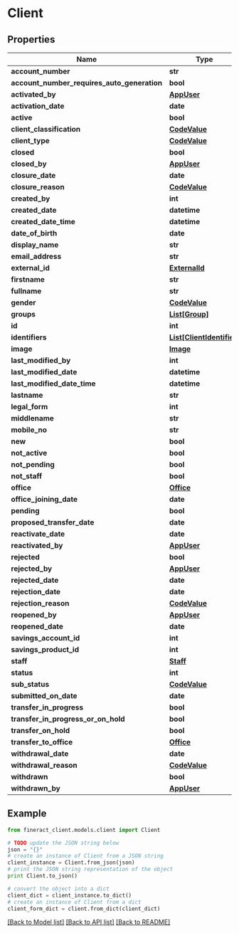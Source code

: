 # Client


## Properties

Name | Type | Description | Notes
------------ | ------------- | ------------- | -------------
**account_number** | **str** |  | [optional] 
**account_number_requires_auto_generation** | **bool** |  | [optional] 
**activated_by** | [**AppUser**](AppUser.md) |  | [optional] 
**activation_date** | **date** |  | [optional] 
**active** | **bool** |  | [optional] 
**client_classification** | [**CodeValue**](CodeValue.md) |  | [optional] 
**client_type** | [**CodeValue**](CodeValue.md) |  | [optional] 
**closed** | **bool** |  | [optional] 
**closed_by** | [**AppUser**](AppUser.md) |  | [optional] 
**closure_date** | **date** |  | [optional] 
**closure_reason** | [**CodeValue**](CodeValue.md) |  | [optional] 
**created_by** | **int** |  | 
**created_date** | **datetime** |  | 
**created_date_time** | **datetime** |  | 
**date_of_birth** | **date** |  | [optional] 
**display_name** | **str** |  | [optional] 
**email_address** | **str** |  | [optional] 
**external_id** | [**ExternalId**](ExternalId.md) |  | [optional] 
**firstname** | **str** |  | [optional] 
**fullname** | **str** |  | [optional] 
**gender** | [**CodeValue**](CodeValue.md) |  | [optional] 
**groups** | [**List[Group]**](Group.md) |  | [optional] 
**id** | **int** |  | [optional] 
**identifiers** | [**List[ClientIdentifier]**](ClientIdentifier.md) |  | [optional] 
**image** | [**Image**](Image.md) |  | [optional] 
**last_modified_by** | **int** |  | 
**last_modified_date** | **datetime** |  | 
**last_modified_date_time** | **datetime** |  | 
**lastname** | **str** |  | [optional] 
**legal_form** | **int** |  | [optional] 
**middlename** | **str** |  | [optional] 
**mobile_no** | **str** |  | [optional] 
**new** | **bool** |  | [optional] 
**not_active** | **bool** |  | [optional] 
**not_pending** | **bool** |  | [optional] 
**not_staff** | **bool** |  | [optional] 
**office** | [**Office**](Office.md) |  | [optional] 
**office_joining_date** | **date** |  | [optional] 
**pending** | **bool** |  | [optional] 
**proposed_transfer_date** | **date** |  | [optional] 
**reactivate_date** | **date** |  | [optional] 
**reactivated_by** | [**AppUser**](AppUser.md) |  | [optional] 
**rejected** | **bool** |  | [optional] 
**rejected_by** | [**AppUser**](AppUser.md) |  | [optional] 
**rejected_date** | **date** |  | [optional] 
**rejection_date** | **date** |  | [optional] 
**rejection_reason** | [**CodeValue**](CodeValue.md) |  | [optional] 
**reopened_by** | [**AppUser**](AppUser.md) |  | [optional] 
**reopened_date** | **date** |  | [optional] 
**savings_account_id** | **int** |  | [optional] 
**savings_product_id** | **int** |  | [optional] 
**staff** | [**Staff**](Staff.md) |  | [optional] 
**status** | **int** |  | [optional] 
**sub_status** | [**CodeValue**](CodeValue.md) |  | [optional] 
**submitted_on_date** | **date** |  | [optional] 
**transfer_in_progress** | **bool** |  | [optional] 
**transfer_in_progress_or_on_hold** | **bool** |  | [optional] 
**transfer_on_hold** | **bool** |  | [optional] 
**transfer_to_office** | [**Office**](Office.md) |  | [optional] 
**withdrawal_date** | **date** |  | [optional] 
**withdrawal_reason** | [**CodeValue**](CodeValue.md) |  | [optional] 
**withdrawn** | **bool** |  | [optional] 
**withdrawn_by** | [**AppUser**](AppUser.md) |  | [optional] 

## Example

```python
from fineract_client.models.client import Client

# TODO update the JSON string below
json = "{}"
# create an instance of Client from a JSON string
client_instance = Client.from_json(json)
# print the JSON string representation of the object
print Client.to_json()

# convert the object into a dict
client_dict = client_instance.to_dict()
# create an instance of Client from a dict
client_form_dict = client.from_dict(client_dict)
```
[[Back to Model list]](../README.md#documentation-for-models) [[Back to API list]](../README.md#documentation-for-api-endpoints) [[Back to README]](../README.md)



